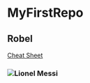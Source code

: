# MyFirstRepo
## Robel
[Cheat Sheet](https://www.markdownguide.org/cheat-sheet/)
### ![Lionel Messi](https://upload.wikimedia.org/wikipedia/commons/b/b8/Messi_vs_Nigeria_2018.jpg)
